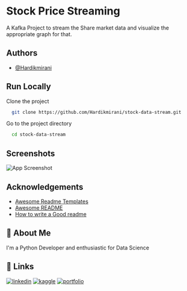 
# Stock Price Streaming

A Kafka Project to stream the Share market data and visualize the appropriate graph for that.




## Authors

- [@Hardikmirani](https://github.com/Hardikmirani)


## Run Locally

Clone the project

```bash
  git clone https://github.com/Hardikmirani/stock-data-stream.git
```

Go to the project directory

```bash
  cd stock-data-stream
```




## Screenshots

![App Screenshot](https://via.placeholder.com/468x300?text=App+Screenshot+Here)


## Acknowledgements

 - [Awesome Readme Templates](https://awesomeopensource.com/project/elangosundar/awesome-README-templates)
 - [Awesome README](https://github.com/matiassingers/awesome-readme)
 - [How to write a Good readme](https://bulldogjob.com/news/449-how-to-write-a-good-readme-for-your-github-project)


## 🚀 About Me
I'm a Python Developer and enthusiastic for Data Science


## 🔗 Links
[![linkedin](https://img.shields.io/badge/linkedin-0A66C2?style=for-the-badge&logo=linkedin&logoColor=white)](https://www.linkedin.com/in/hardik-mirani)
[![kaggle](https://img.shields.io/badge/Kaggle-1DA1F1?style=for-the-badge&logo=kaggle&logoColor=white)](https://twitter.com/)
[![portfolio](https://img.shields.io/badge/my_portfolio-000?style=for-the-badge&logo=ko-fi&logoColor=white)](https://katherineoelsner.com/)